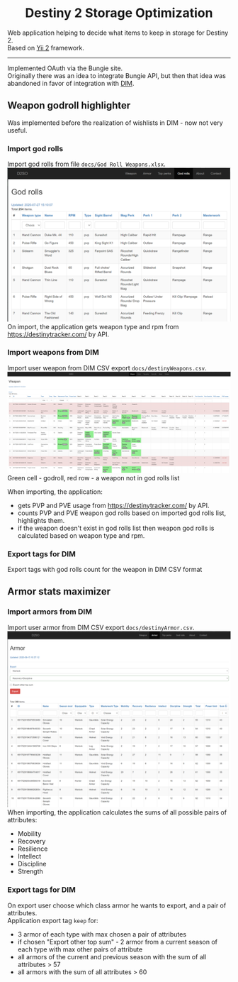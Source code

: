 <h1 align="center">Destiny 2 Storage Optimization</h1>

Web application helping to decide what items to keep in storage for Destiny 2.  
Based on [Yii 2](http://www.yiiframework.com/) framework.

---
Implemented OAuth via the Bungie site.  
Originally there was an idea to integrate Bungie API, but then that idea was abandoned in favor of integration with [DIM](https://destinyitemmanager.com/).

Weapon godroll highlighter
------------

Was implemented before the realization of wishlists in DIM - now not very useful.

### Import god rolls
Import god rolls from file `docs/God Roll Weapons.xlsx`.  
![God rolls](screenshots/godrolls.png "God rolls import")
On import, the application gets weapon type and rpm from https://destinytracker.com/ by API.
### Import weapons from DIM
Import user weapon from DIM CSV export `docs/destinyWeapons.csv`.
![Weapons](screenshots/weapons.png "Weapons import\export")
Green cell - godroll, red row - a weapon not in god rolls list

When importing, the application:
- gets PVP and PVE usage from https://destinytracker.com/ by API.
- counts PVP and PVE weapon god rolls based on imported god rolls list, highlights them.
- if the weapon doesn't exist in god rolls list then weapon god rolls is calculated based on weapon type and rpm.
### Export tags for DIM
Export tags with god rolls count for the weapon in DIM CSV format  

Armor stats maximizer
------------

### Import armors from DIM
Import user armor from DIM CSV export `docs/destinyArmor.csv`.
![Armor](screenshots/armor.png "Armor import\export")
When importing, the application calculates the sums of all possible pairs of attributes:
- Mobility
- Recovery
- Resilience
- Intellect
- Discipline
- Strength

### Export tags for DIM
On export user choose which class armor he wants to export, and a pair of attributes.  
Application export tag `keep` for:
- 3 armor of each type with max chosen a pair of attributes
- if chosen "Export other top sum" - 2 armor from a current season of each type with max other pairs of attribute
- all armors of the current and previous season with the sum of all attributes > 57
- all armors with the sum of all attributes > 60